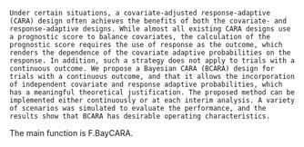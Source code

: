 	Under certain situations, a covariate-adjusted response-adaptive (CARA) design often achieves the benefits of both the covariate- and response-adaptive designs. While almost all existing CARA designs use a prognostic score to balance covariates, the calculation of the prognostic score requires the use of response as the outcome, which renders the dependence of the covariate adaptive probabilities on the response. In addition, such a strategy does not apply to trials with a continuous outcome. We propose a Bayesian CARA (BCARA) design for trials with a continuous outcome, and that it allows the incorporation of independent covariate and response adaptive probabilities, which has a meaningful theoretical justification. The proposed method can be implemented either continuously or at each interim analysis. A variety of scenarios was simulated to evaluate the performance, and the results show that BCARA has desirable operating characteristics.

The main function is F.BayCARA. 

